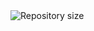 <img alt="Repository size" src="https://img.shields.io/github/repo-size/johnggli/linktree?color=04D361&labelColor=000000">
